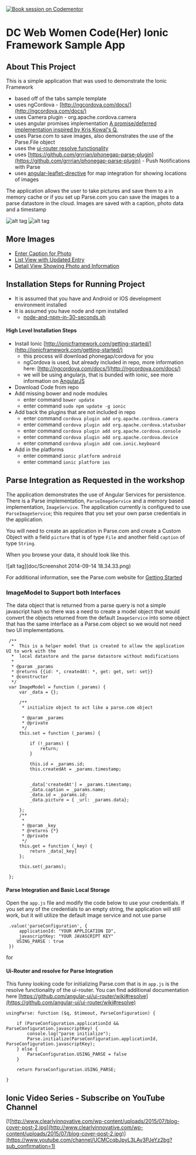 [![Book session on Codementor](https://cdn.codementor.io/badges/book_session_github.svg)](https://www.codementor.io/aaronksaunders)

DC Web Women Code(Her) Ionic Framework Sample App
====
## About This Project
This is a simple application that was used to demonstrate the Ionic Framework
 - based off of the tabs sample template
 - uses ngCordova - [http://ngcordova.com/docs/](http://ngcordova.com/docs/)
 - uses Camera plugin - org.apache.cordova.camera
 - uses angular promises implementation [A promise/deferred implementation inspired by Kris Kowal's Q.](https://docs.angularjs.org/api/ng/service/$q)
 - uses Parse.com to save images, also demonstrates the use of the Parse.File object
 - uses the [ui-router resolve functionality](https://github.com/angular-ui/ui-router/wiki#resolve)
 - uses [https://github.com/grrrian/phonegap-parse-plugin](https://github.com/grrrian/phonegap-parse-plugin) - Push Notifications with Parse
 - uses [angular-leaflet-directive](https://github.com/tombatossals/angular-leaflet-directive) for map integration for showing locations of images

The application allows the user to take pictures and save them to a in memory cache or if you set up Parse.com you can save the images to a parse datastore in the cloud. Images are saved with a caption, photo data and a timestamp

![alt tag](doc/Screenshot%202014-09-13%2019.30.52.png)
![alt tag](doc/Screenshot%202014-09-13%2019.30.57.png)

## More Images
- [Enter Caption for Photo](https://github.com/aaronksaunders/dcww/blob/master/doc/Screen%20Shot%202014-09-13%20at%208.14.52%20PM.png)
- [List View with Updated Entry](https://github.com/aaronksaunders/dcww/blob/master/doc/Screen%20Shot%202014-09-13%20at%208.14.24%20PM.png)
- [Detail View Showing Photo and Information](https://github.com/aaronksaunders/dcww/blob/master/doc/Screen%20Shot%202014-09-13%20at%208.14.15%20PM.png)


## Installation Steps for Running Project

- It is assumed that you have and Android or IOS development environment installed
- It is assumed you have node and npm installed 
  - [node-and-npm-in-30-seconds.sh](https://gist.github.com/isaacs/579814) 

#### High Level Installation Steps 

- Install Ionic [http://ionicframework.com/getting-started/](http://ionicframework.com/getting-started/)
  - this process will download phonegap/cordova for you
  - ngCordova is used, but already included in repo, more information here: [http://ngcordova.com/docs/](http://ngcordova.com/docs/)
  - we will be using angularjs, that is bunded with ionic, see more information on [AngularJS](https://angularjs.org/)
- Download Code from repo
- Add missing bower and node modules
  - enter command `bower update`
  - enter command `sudo npm update -g ionic`
- Add back the plugins that are not included in repo
  - enter command `cordova plugin add org.apache.cordova.camera`
  - enter command `cordova plugin add org.apache.cordova.statusbar`
  - enter command `cordova plugin add org.apache.cordova.console`
  - enter command `cordova plugin add org.apache.cordova.device`
  - enter command `cordova plugin add com.ionic.keyboard`
- Add in the platforms 
  - enter command `ionic platform android`
  - enter command `ionic platform ios`

## Parse Integration as Requested in the workshop
The application demonstrates the use of Angular Services for persistence. There is a Parse implementation, `ParseImageService` and a memory based implementation, `ImageService`. The application currently is configured to use `ParseImageService`; this
requires that you set your own parse credentials in the application.
 
You will need to create an application in Parse.com and create a Custom Object with a field `picture` that is of type `File` and another field `caption` of type `String`.
 
When you browse your data, it should look like this.

![alt tag](doc/Screenshot 2014-09-14 18.34.33.png)
 
For additional information, see the Parse.com website for [Getting Started](https://www.parse.com/apps/quickstart#parse_data/web/existing)
 
 
### ImageModel to Support both Interfaces
 The data object that is returned from a parse query is not a simple javascript hash so there was a need to create a model object
 that would convert the objects returned from the default `ImageService` into some object that has the same interface as a Parse.com
 object so we would not need two UI implementations.
 
     /**
      *  This is a helper model that is created to allow the application UI to work with the
      *  local datastore and the parse datastore without modifications
      *
      * @param _params
      * @returns {{id: *, createdAt: *, get: get, set: set}}
      * @constructor
      */
     var ImageModel = function (_params) {
         var _data = {};

         /**
          * initialize object to act like a parse.com object
          
          * @param _params
          * @private
          */
         this.set = function (_params) {

             if (!_params) {
                 return;
             }

             this.id = _params.id;
             this.createdAt = _params.timestamp;


             _data['createdAt'] = _params.timestamp;
             _data.caption = _params.name;
             _data.id = _params.id;
             _data.picture = { _url: _params.data};

         };
         /**
          *
          * @param _key
          * @returns {*}
          * @private
          */
         this.get = function (_key) {
             return _data[_key]
         };

         this.set(_params);

     };
 
#### Parse Integration and Basic Local Storage 
 Open the `app.js` file and modify the code below to use your credentials. If you set any of the credentials to an empty string,
 the application will still work, but it will utilize the default image service and not use parse
 
     .value('parseConfiguration', {
         applicationId: "YOUR APPLICATION ID",
         javascriptKey: "YOUR JAVASCRIPT KEY"
        USING_PARSE : true
     })
for  

#### Ui-Router and resolve for Parse Integration
This funny looking code for initializing Parse.com that is in `app.js` is the resolve functionality of the ui-router.
You can find additional documentation here [https://github.com/angular-ui/ui-router/wiki#resolve](https://github.com/angular-ui/ui-router/wiki#resolve)

    usingParse: function ($q, $timeout, ParseConfiguration) {

        if (ParseConfiguration.applicationId && ParseConfiguration.javascriptKey) {
            console.log("parse initialize");
            Parse.initialize(ParseConfiguration.applicationId, ParseConfiguration.javascriptKey);
        } else {
            ParseConfiguration.USING_PARSE = false
        }

        return ParseConfiguration.USING_PARSE;

    }


## Ionic Video Series - Subscribe on YouTube Channel
[![http://www.clearlyinnovative.com/wp-content/uploads/2015/07/blog-cover-post-2.jpg](http://www.clearlyinnovative.com/wp-content/uploads/2015/07/blog-cover-post-2.jpg)](https://www.youtube.com/channel/UCMCcqbJpyL3LAv3PJeYz2bg?sub_confirmation=1)

